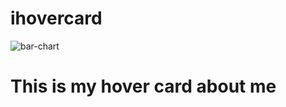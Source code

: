 # ihovercard
![bar-chart](https://github.com/YASHAVARDHAN-SG/ihovercard/assets/137524620/49e3ab7b-86ba-4bb7-92ed-0cdac4bb0acd)
<h1> This is my hover card about me </h1>

